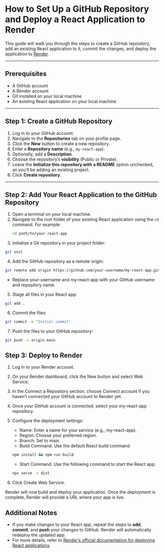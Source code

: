 # How to Set Up a GitHub Repository and Deploy a React Application to Render

This guide will walk you through the steps to create a GitHub repository, add an existing React application to it, commit the changes, and deploy the application to [Render](https://render.com/).

---

## Prerequisites

- A GitHub account
- A Render account
- Git installed on your local machine
- An existing React application on your local machine

---

## Step 1: Create a GitHub Repository

1. Log in to your GitHub account.
2. Navigate to the **Repositories** tab on your profile page.
3. Click the **New** button to create a new repository.
4. Enter a **Repository name** (e.g., `my-react-app`).
5. Optionally, add a **Description**.
6. Choose the repository’s **visibility** (Public or Private).
7. Leave the **Initialize this repository with a README** option unchecked, as you’ll be adding an existing project.
8. Click **Create repository**.

---

## Step 2: Add Your React Application to the GitHub Repository

1. Open a terminal on your local machine.
2. Navigate to the root folder of your existing React application using the `cd` command. For example:
   ```bash
   cd path/to/your-react-app
   ```
3. Initialize a Git repository in your project folder:

```bash
git init
```

4. Add the GitHub repository as a remote origin:

```bash
git remote add origin https://github.com/your-username/my-react-app.git
```

- Replace your-username and my-react-app with your GitHub username and repository name.

5. Stage all files in your React app:

```bash
git add .
```

6. Commit the files:

```bash
git commit -m "Initial commit"
```

7. Push the files to your GitHub repository:

```bash
git push -u origin main
```

## Step 3: Deploy to Render

1. Log in to your Render account.
2. On your Render dashboard, click the New button and select Web Service.
3. In the Connect a Repository section, choose Connect account if you haven’t connected your GitHub account to Render yet.
4. Once your GitHub account is connected, select your my-react-app repository.
5. Configure the deployment settings:

   - Name: Enter a name for your service (e.g., my-react-app).
   - Region: Choose your preferred region.
   - Branch: Set to main.
   - Build Command: Use the default React build command

   ```bash
   npm install && npm run build
   ```

   - Start Command: Use the following command to start the React app:

   ```bash
   npx serve -s dist
   ```

6. Click Create Web Service.

Render will now build and deploy your application. Once the deployment is complete, Render will provide a URL where your app is live.

## Additional Notes

- If you make changes to your React app, repeat the steps to **add**, **commit**, and **push** your changes to GitHub. Render will automatically redeploy the updated app.
- For more details, refer to [Render’s official documentation for deploying React applications](https://render.com/docs/deploy-create-react-app).
